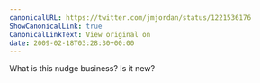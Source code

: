 ```yaml
---
canonicalURL: https://twitter.com/jmjordan/status/1221536176
ShowCanonicalLink: true
CanonicalLinkText: View original on
date: 2009-02-18T03:28:30+00:00
---
```

What is this nudge business? Is it new?